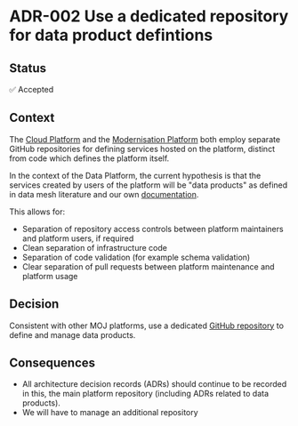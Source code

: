 # ADR-002 Use a dedicated repository for data product defintions

## Status

✅ Accepted

## Context

The [Cloud Platform](https://github.com/ministryofjustice/cloud-platform) and the [Modernisation Platform](https://user-guide.modernisation-platform.service.justice.gov.uk/) both employ separate GitHub repositories for defining services hosted on the platform, distinct from code which defines the platform itself.

In the context of the Data Platform, the current hypothesis is that the services created by users of the platform will be "data products" as defined in data mesh literature and our own [documentation](https://dsdmoj.atlassian.net/wiki/spaces/DataPlatform/pages/4270195993/What+is+a+Data+Product).

This allows for:

- Separation of repository access controls between platform maintainers and platform users, if required
- Clean separation of infrastructure code
- Separation of code validation (for example schema validation)
- Clear separation of pull requests between platform maintenance and platform usage

## Decision

Consistent with other MOJ platforms, use a dedicated [GitHub repository](https://github.com/ministryofjustice/data-platform-products) to define and manage data products.

## Consequences

* All architecture decision records (ADRs) should continue to be recorded in this, the main platform repository (including ADRs related to data products).
* We will have to manage an additional repository
